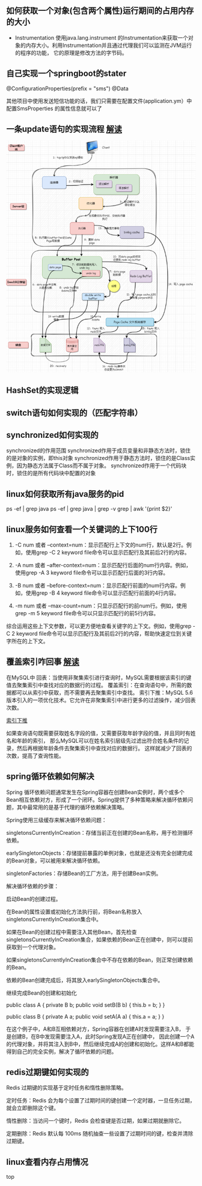 如何获取一个对象(包含两个属性)运行期间的占用内存的大小
------
* Instrumentation
使用java.lang.instrument 的Instrumentation来获取一个对象的内存大小。利用Instrumentation并且通过代理我们可以监测在JVM运行的程序的功能，
它的原理是修改方法的字节码。

自己实现一个springboot的stater
------
@ConfigurationProperties(prefix = "sms")
@Data

其他项目中使用发送短信功能的话，我们只需要在配置文件(application.ym）中配置SmsProperties 的属性信息就可以了

一条update语句的实现流程 [解读]( https://cloud.tencent.com/developer/article/2298165)
-----
![update](update.png "update")

HashSet的实现逻辑
-------

switch语句如何实现的（匹配字符串）
------

synchronized如何实现的
-------
synchronized的作用范围
synchronized作用于成员变量和非静态方法时，锁住的是对象的实例，即this对象
synchronized作用于静态方法时，锁住的是Class实例，因为静态方法属于Class而不属于对象。
synchronized作用于一个代码块时，锁住的是所有代码块中配置的对象


linux如何获取所有java服务的pid
------
ps -ef | grep java
ps -ef | grep java | grep -v grep | awk '{print $2}'

linux服务如何查看一个关键词的上下100行
-------
1. -C num 或者 –context=num：显示匹配行上下文的num行，默认是2行。例如，使用grep -C 2 keyword file命令可以显示匹配行及其前后2行的内容。

2. -A num 或者 –after-context=num：显示匹配行后面的num行内容。例如，使用grep -A 3 keyword file命令可以显示匹配行后面的3行内容。

3. -B num 或者 –before-context=num：显示匹配行前面的num行内容。例如，使用grep -B 4 keyword file命令可以显示匹配行前面的4行内容。

4. -m num 或者 –max-count=num：只显示匹配行的前num行。例如，使用grep -m 5 keyword file命令可以只显示匹配行的前5行内容。

综合运用这些上下文参数，可以更方便地查看关键字的上下文。例如，使用grep -C 2 keyword file命令可以显示匹配行及其前后2行的内容，帮助快速定位到关键字所在的上下文。

覆盖索引咋回事 [解读]( https://docs.pingcode.com/ask/39637.html)
---------
在MySQL中
回表：当使用非聚集索引进行查询时，MySQL需要根据该索引的键值去聚集索引中查找对应的数据行的过程。
覆盖索引：在查询语句中，所需的数据都可以从索引中获取，而不需要再去聚集索引中查找。
索引下推：MySQL 5.6版本引入的一项优化技术。它允许在非聚集索引中进行更多的过滤操作，减少回表次数。

 [索引下推](https://baijiahao.baidu.com/s?id=1716515482593299829&wfr=spider&for=pc)

如果查询语句既需要获取姓名字段的值，又需要获取年龄字段的值，并且同时有姓名和年龄的索引，
那么MySQL可以在姓名索引层级先过滤出符合姓名条件的记录，然后再根据年龄条件去聚集索引中查找对应的数据行。
这样就减少了回表的次数，提高了查询性能。

spring循环依赖如何解决
------
Spring 循环依赖问题通常发生在Spring容器在创建Bean实例时，两个或多个Bean相互依赖对方，形成了一个闭环。Spring提供了多种策略来解决循环依赖问题，其中最常用的是基于代理的循环依赖解决策略。

Spring使用三级缓存来解决循环依赖问题：

singletonsCurrentlyInCreation：存储当前正在创建的Bean名称，用于检测循环依赖。

earlySingletonObjects：存储提前暴露的单例对象，也就是还没有完全创建完成的Bean对象，可以被用来解决循环依赖。

singletonFactories：存储Bean的工厂方法，用于创建Bean实例。

解决循环依赖的步骤：

启动Bean的创建过程。

在Bean的属性设置或初始化方法执行前，将Bean名称放入singletonsCurrentlyInCreation集合中。

如果在Bean的创建过程中需要注入其他Bean，首先检查singletonsCurrentlyInCreation集合，如果依赖的Bean正在创建中，则可以提前获取到一个代理对象。

如果singletonsCurrentlyInCreation集合中不存在依赖的Bean，则正常创建依赖的Bean。

依赖的Bean创建完成后，将其放入earlySingletonObjects集合中。

继续完成Bean的创建和初始化

public class A {
private B b;
    public void setB(B b) {
        this.b = b;
    }
}

public class B {
private A a;
    public void setA(A a) {
        this.a = a;
    }
}

在这个例子中，A和B互相依赖对方，Spring容器在创建A时发现需要注入B，
于是创建B，在B中发现需要注入A，此时Spring发现A正在创建中，
因此创建一个A的代理对象，并将其注入到B中，然后继续完成A的创建和初始化。这样A和B都能得到自己的完全实例，解决了循环依赖的问题。

redis过期键如何实现的
------
Redis 过期键的实现基于定时任务和惰性删除策略。

定时任务：Redis 会为每个设置了过期时间的键创建一个定时器，一旦任务过期，就会立即删除这个键。

惰性删除：当访问一个键时，Redis 会检查键是否过期，如果过期就删除它。

定期删除：Redis 默认每 100ms 随机抽查一些设置了过期时间的键，检查并清除过期键。

linux查看内存占用情况
----
top



